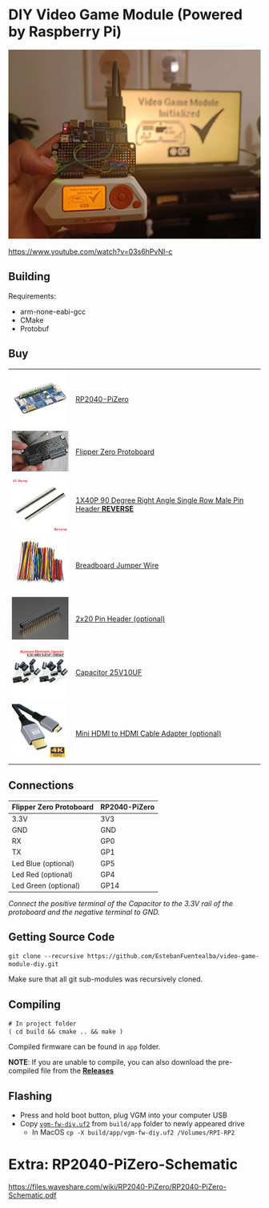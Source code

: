 # DIY Video Game Module (Powered by Raspberry Pi)
![Flipper Zero Video Game Module Powered by Raspberry Pi](./docs/images/cover.jpg)

https://www.youtube.com/watch?v=03s6hPvNI-c

## Building

Requirements: 

- arm-none-eabi-gcc
- CMake
- Protobuf

## Buy

|   |   |
|---|---|
| <a target="_blank" href="https://s.click.aliexpress.com/e/_DkA131b"><img src="./docs/images/RP2040-PiZero.webp" width="150" /></a>  | [RP2040-PiZero](https://s.click.aliexpress.com/e/_DkA131b)  |
| <a target="_blank" href="https://www.pcbway.com/project/shareproject/Flipper_Zero_Protoboard_31f89159.html"><img src="./docs/images/proto.png" width="150" /></a>  | [Flipper Zero Protoboard](https://www.pcbway.com/project/shareproject/Flipper_Zero_Protoboard_31f89159.html)  |
| <a target="_blank" href="https://s.click.aliexpress.com/e/_Dm2ZEMN"><img src="./docs/images/90degpin.webp" width="150" /></a>  | [1X40P 90 Degree Right Angle Single Row Male Pin Header **REVERSE**](https://s.click.aliexpress.com/e/_Dm2ZEMN)  |
| <a target="_blank" href="https://s.click.aliexpress.com/e/_DBAkVO9"><img src="./docs/images/wires.webp" width="150" /></a> | [Breadboard Jumper Wire](https://s.click.aliexpress.com/e/_DBAkVO9)  |
| <a target="_blank" href="https://s.click.aliexpress.com/e/_DFUpfQl"><img src="./docs/images/rppinheader.jpeg" width="150" /></a>  | [2x20 Pin Header (optional)](https://s.click.aliexpress.com/e/_DFUpfQl) |
| <a target="_blank" href="https://s.click.aliexpress.com/e/_DCMb1JX"><img src="./docs/images/capacitor.webp" width="150" /></a>  | [Capacitor 25V10UF](https://s.click.aliexpress.com/e/_DCMb1JX)  |
| <a target="_blank" href="https://s.click.aliexpress.com/e/_DeoZp3B"><img src="./docs/images/hdmi.webp" width="150" /></a>  | [Mini HDMI to HDMI Cable Adapter (optional)](https://s.click.aliexpress.com/e/_DeoZp3B) |


## Connections

| Flipper Zero Protoboard | RP2040-PiZero |
|-------------------------|---------------|
| 3.3V                    | 3V3           |
| GND                     | GND           |
| RX                      | GP0           |
| TX                      | GP1           |
| Led Blue (optional)                | GP5           |
| Led Red  (optional)               | GP4           |
| Led Green (optional)              | GP14          |

_Connect the positive terminal of the Capacitor to the 3.3V rail of the protoboard and the negative terminal to GND._

## Getting Source Code

	git clone --recursive https://github.com/EstebanFuentealba/video-game-module-diy.git

Make sure that all git sub-modules was recursively cloned.

## Compiling

	# In project folder
	( cd build && cmake .. && make )

Compiled firmware can be found in `app` folder.

**NOTE**: If you are unable to compile, you can also download the pre-compiled file from the [**Releases**](https://github.com/EstebanFuentealba/video-game-module-diy/releases)

## Flashing

- Press and hold boot button, plug VGM into your computer USB
- Copy [`vgm-fw-diy.uf2`](https://github.com/EstebanFuentealba/video-game-module-diy/releases) from `build/app` folder to newly appeared drive
	- In MacOS `cp -X build/app/vgm-fw-diy.uf2 /Volumes/RPI-RP2 `

# Extra: RP2040-PiZero-Schematic
https://files.waveshare.com/wiki/RP2040-PiZero/RP2040-PiZero-Schematic.pdf